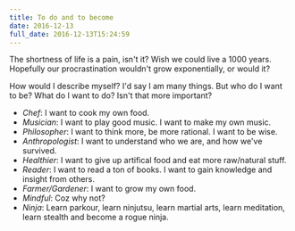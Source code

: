 ```yaml
---
title: To do and to become
date: 2016-12-13
full_date: 2016-12-13T15:24:59
---
```


The shortness of life is a pain, isn't it? Wish we could
live a 1000 years. Hopefully our procrastination wouldn't
grow exponentially, or would it?

How would I describe myself? I'd say I am many things.
But who do I want to be? What do I want to do? Isn't 
that more important?

<!--more-->

* *Chef*: I want to cook my own food.
* *Musician*: I want to play good music. 
  I want to make my own music.
* *Philosopher*: I want to think more, be more rational. I want
  to be wise.
* *Anthropologist*: I want to understand who we are, and how
  we've survived.
* *Healthier*: I want to give up artifical food and eat more 
  raw/natural stuff.
* *Reader*: I want to read a ton of books. I want to gain
  knowledge and insight from others.
* *Farmer/Gardener*: I want to grow my own food.
* *Mindful*: Coz why not?
* *Ninja*: Learn parkour, learn ninjutsu, learn martial arts,
  learn meditation, learn stealth and become a rogue ninja.
